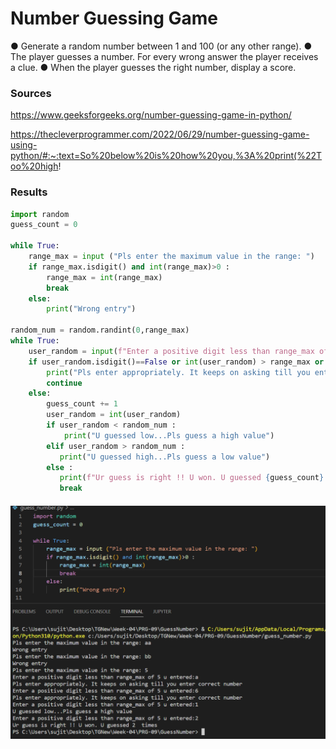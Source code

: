 #  Number Guessing Game

●	Generate a random number between 1 and 100 (or any other range).
●	The player guesses a number. For every wrong answer the player receives a clue.
●	When the player guesses the right number, display a score.

### Sources
https://www.geeksforgeeks.org/number-guessing-game-in-python/

https://thecleverprogrammer.com/2022/06/29/number-guessing-game-using-python/#:~:text=So%20below%20is%20how%20you,%3A%20print(%22Too%20high!

### Results

```python
import random
guess_count = 0

while True: 
    range_max = input ("Pls enter the maximum value in the range: ")
    if range_max.isdigit() and int(range_max)>0 :
        range_max = int(range_max)
        break  
    else:
        print("Wrong entry")
 
random_num = random.randint(0,range_max)
while True:
    user_random = input(f"Enter a positive digit less than range_max of {range_max} u entered:")
    if user_random.isdigit()==False or int(user_random) > range_max or int(user_random) < 0 :
        print("Pls enter appropriately. It keeps on asking till you enter correct number")
        continue
    else:
        guess_count += 1
        user_random = int(user_random)
        if user_random < random_num :
            print("U guessed low...Pls guess a high value")    
        elif user_random > random_num :
           print("U guessed high...Pls guess a low value")
        else :
           print(f"Ur guess is right !! U won. U guessed {guess_count}  times")
           break

```
 
##### ![PRG-09-01](https://github.com/Techgrounds-Cloud-9/cloud-9-jsm-1985/blob/main/00_includes/Week-04/PRG-09-MiniProjects/guess-number-01.PNG)


